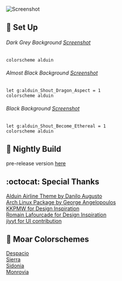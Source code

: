 ![Screenshot](https://cloud.githubusercontent.com/assets/11221489/25552534/11b0d142-2c51-11e7-9867-10b305d9772f.png)

:space_invader: Set Up
------

###### Dark Grey Background [Screenshot](https://cloud.githubusercontent.com/assets/11221489/24883335/471c0e2a-1df9-11e7-8715-34e23d9f8628.png)
```VimL
colorscheme alduin 
```

###### Almost Black Background [Screenshot](https://cloud.githubusercontent.com/assets/11221489/24883448/ca7b5f1e-1df9-11e7-96a7-e1ad1093c00a.png)
```VimL
let g:alduin_Shout_Dragon_Aspect = 1
colorscheme alduin 
```

###### Black Background [Screenshot](https://cloud.githubusercontent.com/assets/11221489/24883494/f6e46118-1df9-11e7-97a9-cff8fd7bee02.png)
```VimL
let g:alduin_Shout_Become_Ethereal = 1
colorscheme alduin 
```

:crescent_moon: Nightly Build
----------------------------
pre-release version [here](https://github.com/AlessandroYorba/Alduin/tree/nightly)

:octocat: Special Thanks
-----------------
[Alduin Airline Theme by Danilo Augusto](https://github.com/danilo-augusto)<br>
[Arch Linux Package by George Angelopoulos](https://github.com/lathan)<br>
[KKPMW for Design Inspiration](https://github.com/KKPMW/moonshine-vim)<br>
[Romain Lafourcade for Design Inspiration](https://github.com/romainl/Apprentice)<br>
[jiyyt for UI contribution](https://github.com/jiyyt)

:octopus: Moar Colorschemes
-------
[Despacio](https://github.com/AlessandroYorba/Despacio)<br>
[Sierra](https://github.com/AlessandroYorba/Sierra)<br>
[Sidonia](https://github.com/AlessandroYorba/Sidonia)<br>
[Monrovia](https://github.com/AlessandroYorba/Monrovia)

